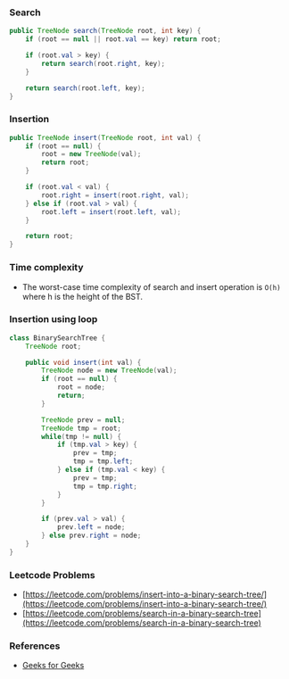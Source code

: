 ### Search
```java
public TreeNode search(TreeNode root, int key) {
	if (root == null || root.val == key) return root;

	if (root.val > key) {
		return search(root.right, key);
	}

	return search(root.left, key);
}
```

### Insertion
```java
public TreeNode insert(TreeNode root, int val) {
	if (root == null) {
		root = new TreeNode(val);
		return root;
	}

	if (root.val < val) {
		root.right = insert(root.right, val);
	} else if (root.val > val) {
		root.left = insert(root.left, val);
	}

	return root;
}
```

### Time complexity
- The worst-case time complexity of search and insert operation is `O(h)` where h is the height of the BST.

### Insertion using loop

```java
class BinarySearchTree {
	TreeNode root;

	public void insert(int val) {
		TreeNode node = new TreeNode(val);
		if (root == null) {
			root = node;
			return;
		}

		TreeNode prev = null;
		TreeNode tmp = root;
		while(tmp != null) {
			if (tmp.val > key) {
				prev = tmp;
				tmp = tmp.left;
			} else if (tmp.val < key) {
				prev = tmp;
				tmp = tmp.right;
			}
		}

		if (prev.val > val) {
			prev.left = node;
		} else prev.right = node;
	}
}
```

### Leetcode Problems
- [https://leetcode.com/problems/insert-into-a-binary-search-tree/](https://leetcode.com/problems/insert-into-a-binary-search-tree/)
- [https://leetcode.com/problems/search-in-a-binary-search-tree](https://leetcode.com/problems/search-in-a-binary-search-tree)

### References
- [Geeks for Geeks](https://www.geeksforgeeks.org/binary-search-tree-set-1-search-and-insertion/)